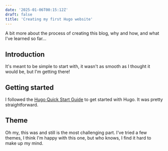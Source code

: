 ```yaml
---
date: '2025-01-06T00:15:12Z'
draft: false
title: 'Creating my first Hugo website'
---
```


<!-- Summary displayed (max 208 characters)-->
A bit more about the process of creating this blog, why and how, and what I've learned so far...
<!--more-->

## Introduction

It's meant to be simple to start with, it wasn't as smooth as I thought it would be, but I'm getting there!

## Getting started

I followed the [Hugo Quick Start Guide](https://gohugo.io/getting-started/quick-start/) to get started with Hugo.
It was pretty straightforward.

## Theme

Oh my, this was and still is the most challenging part. I've tried a few themes, I think I'm happy with this one, but who knows, I find it hard to make up my mind.

